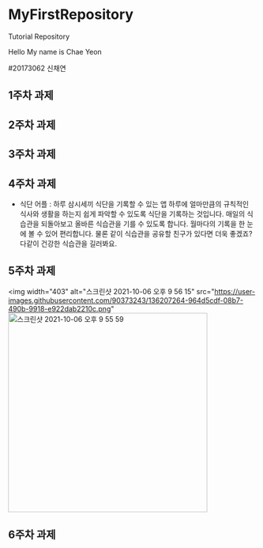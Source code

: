 # MyFirstRepository
Tutorial Repository

Hello My name is Chae Yeon

#20173062 신채연

## 1주차 과제

## 2주차 과제

## 3주차 과제

## 4주차 과제

- 식단 어플
 : 하루 삼시세끼 식단을 기록할 수 있는 앱
 하루에 얼마만큼의 규칙적인 식사와 생활을 하는지 쉽게 파악할 수 있도록 식단을 기록하는 것입니다.
 매일의 식습관을 되돌아보고 올바른 식습관을 기를 수 있도록 합니다.
 월마다의 기록을 한 눈에 볼 수 있어 편리합니다. 물론 같이 식습관을 공유할 친구가 있다면 더욱 좋겠죠?
 다같이 건강한 식습관을 길러봐요.

## 5주차 과제
<img width="403" alt="스크린샷 2021-10-06 오후 9 56 15" src="https://user-images.githubusercontent.com/90373243/136207264-964d5cdf-08b7-490b-9918-e922dab2210c.png"
<img width="403" alt="스크린샷 2021-10-06 오후 9 55 59" src="https://user-images.githubusercontent.com/90373243/136207274-1f856e7e-9bff-4390-a17a-333459ebc1b7.png">

## 6주차 과제

